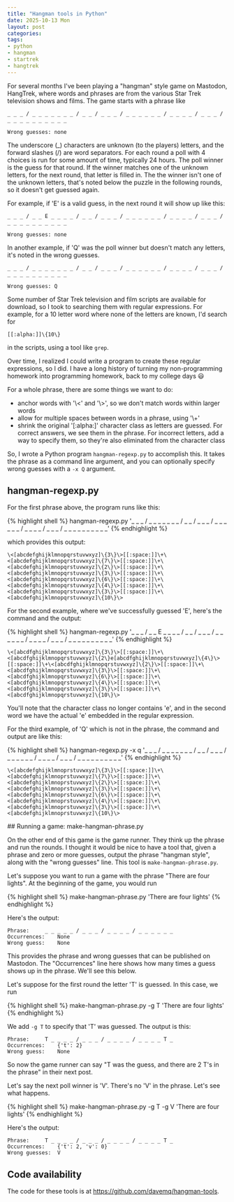 ```yaml
---
title: "Hangman tools in Python"
date: 2025-10-13 Mon
layout: post
categories: 
tags: 
- python 
- hangman 
- startrek 
- hangtrek
---
```


For several months I've been playing a "hangman" style game on
Mastodon, HangTrek, where words and phrases are from the various Star
Trek television shows and films. The game starts with a phrase like

    _ _ _ / _ _ _ _ _ _ _ / _ _ / _ _ _ / _ _ _ _ _ _ / _ _ _ _ / _ _ _ / _ _ _ _ _ _ _ _ _ _
    
    Wrong guesses: none

The underscore (\_) characters are unknown (to the players) letters,
and the forward slashes (/) are word separators. For each round a poll
with 4 choices is run for some amount of time, typically 24 hours. The
poll winner is the guess for that round. If the winner matches one of
the unknown letters, for the next round, that letter is filled in. The
the winner isn't one of the unknown letters, that's noted below the
puzzle in the following rounds, so it doesn't get guessed again.

For example, if 'E' is a valid guess, in the next round it will show
up like this:

    _ _ _ / _ _ E _ _ _ _ / _ _ / _ _ _ / _ _ _ _ _ _ / _ _ _ _ / _ _ _ / _ _ _ _ _ _ _ _ _ _
    
    Wrong guesses: none

In another example, if 'Q' was the poll winner but doesn't match any
letters, it's noted in the wrong guesses.

    _ _ _ / _ _ _ _ _ _ _ / _ _ / _ _ _ / _ _ _ _ _ _ / _ _ _ _ / _ _ _ / _ _ _ _ _ _ _ _ _ _
    
    Wrong guesses: Q

Some number of Star Trek television and film scripts are available for
download, so I took to searching them with regular expressions. For
example, for a 10 letter word where none of the letters are known,
I'd search for

    [[:alpha:]]\{10\}

in the scripts, using a tool like `grep`.

Over time, I realized I could write a program to create these regular
expressions, so I did. I have a long history of turning my
non-programming homework into programming homework, back to my college
days 😃

For a whole phrase, there are some things we want to do:

-   anchor words with '\\<' and '\\>', so we don't match words within
    larger words
-   allow for multiple spaces between words in a phrase, using
    '\\+'
-   shrink the original '[:alpha:]' character class as letters are
    guessed. For correct answers, we see them in the phrase. For
    incorrect letters, add a way to specify them, so they're also
    eliminated from the character class

So, I wrote a Python program `hangman-regexp.py` to accomplish
this. It takes the phrase as a command line argument, and you can
optionally specify wrong guesses with a `-x Q` argument.


## hangman-regexp.py

For the first phrase above, the program runs like this:

{% highlight shell %}
hangman-regexp.py '_ _ _ / _ _ _ _ _ _ _ / _ _ / _ _ _ / _ _ _ _ _ _ / _ _ _ _ / _ _ _ / _ _ _ _ _ _ _ _ _ _'
{% endhighlight %}

which provides this output:

    \<[abcdefghijklmnopqrstuvwxyz]\{3\}\>[[:space:]]\+\<[abcdefghijklmnopqrstuvwxyz]\{7\}\>[[:space:]]\+\<[abcdefghijklmnopqrstuvwxyz]\{2\}\>[[:space:]]\+\<[abcdefghijklmnopqrstuvwxyz]\{3\}\>[[:space:]]\+\<[abcdefghijklmnopqrstuvwxyz]\{6\}\>[[:space:]]\+\<[abcdefghijklmnopqrstuvwxyz]\{4\}\>[[:space:]]\+\<[abcdefghijklmnopqrstuvwxyz]\{3\}\>[[:space:]]\+\<[abcdefghijklmnopqrstuvwxyz]\{10\}\>

For the second example, where we've successfully guessed 'E', here's
the command and the output:

{% highlight shell %}
hangman-regexp.py '_ _ _ / _ _ E _ _ _ _ / _ _ / _ _ _ / _ _ _ _ _ _ / _ _ _ _ / _ _ _ / _ _ _ _ _ _ _ _ _ _'
{% endhighlight %}

    \<[abcdfghijklmnopqrstuvwxyz]\{3\}\>[[:space:]]\+\<[abcdfghijklmnopqrstuvwxyz]\{2\}e[abcdfghijklmnopqrstuvwxyz]\{4\}\>[[:space:]]\+\<[abcdfghijklmnopqrstuvwxyz]\{2\}\>[[:space:]]\+\<[abcdfghijklmnopqrstuvwxyz]\{3\}\>[[:space:]]\+\<[abcdfghijklmnopqrstuvwxyz]\{6\}\>[[:space:]]\+\<[abcdfghijklmnopqrstuvwxyz]\{4\}\>[[:space:]]\+\<[abcdfghijklmnopqrstuvwxyz]\{3\}\>[[:space:]]\+\<[abcdfghijklmnopqrstuvwxyz]\{10\}\>

You'll note that the character class no longer contains 'e', and in
the second word we have the actual 'e' embedded in the regular
expression.

For the third example, of 'Q' which is not in the phrase, the command
and output are like this:

{% highlight shell %}
hangman-regexp.py -x q '_ _ _ / _ _ _ _ _ _ _ / _ _ / _ _ _ / _ _ _ _ _ _ / _ _ _ _ / _ _ _ / _ _ _ _ _ _ _ _ _ _'
{% endhighlight %}

    \<[abcdefghijklmnoprstuvwxyz]\{3\}\>[[:space:]]\+\<[abcdefghijklmnoprstuvwxyz]\{7\}\>[[:space:]]\+\<[abcdefghijklmnoprstuvwxyz]\{2\}\>[[:space:]]\+\<[abcdefghijklmnoprstuvwxyz]\{3\}\>[[:space:]]\+\<[abcdefghijklmnoprstuvwxyz]\{6\}\>[[:space:]]\+\<[abcdefghijklmnoprstuvwxyz]\{4\}\>[[:space:]]\+\<[abcdefghijklmnoprstuvwxyz]\{3\}\>[[:space:]]\+\<[abcdefghijklmnoprstuvwxyz]\{10\}\>

\## Running a game: make-hangman-phrase.py

On the other end of this game is the game runner. They think up the
phrase and run the rounds. I thought it would be nice to have a tool
that, given a phrase and zero or more guesses, output the phrase
"hangman style", along with the "wrong guesses" line. This tool is
`make-hangman-phrase.py`.

Let's suppose you want to run a game with the phrase "There are four
lights". At the beginning of the game, you would run

{% highlight shell %}
make-hangman-phrase.py 'There are four lights'
{% endhighlight %}

Here's the output:

    Phrase:		_ _ _ _ _ / _ _ _ / _ _ _ _ / _ _ _ _ _ _
    Occurrences:	None
    Wrong guess:	None

This provides the phrase and wrong guesses that can be published on
Mastodon. The "Occurrences" line here shows how many times a guess
shows up in the phrase. We'll see this below.

Let's suppose for the first round the letter 'T' is guessed. In this
case, we run

{% highlight shell %}
make-hangman-phrase.py -g T 'There are four lights'
{% endhighlight %}

We add `-g T` to specify that 'T' was guessed. The output is
this:

    Phrase:		T _ _ _ _ / _ _ _ / _ _ _ _ / _ _ _ _ T _
    Occurrences:	{'t': 2}
    Wrong guess:	None

So now the game runner can say "T was the guess, and there are 2 T's
in the phrase" in their next post.

Let's say the next poll winner is 'V'. There's no 'V' in the phrase.
Let's see what happens.

{% highlight shell %}
make-hangman-phrase.py -g T -g V 'There are four lights'
{% endhighlight %}

Here's the output:

    Phrase:		T _ _ _ _ / _ _ _ / _ _ _ _ / _ _ _ _ T _
    Occurrences:	{'t': 2, 'v': 0}
    Wrong guesses:	V


## Code availability

The code for these tools is at <https://github.com/davemq/hangman-tools>.
